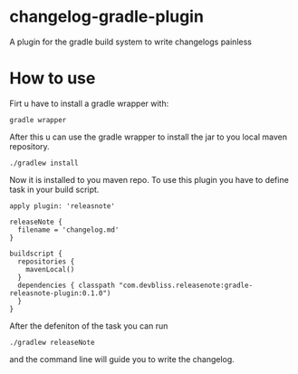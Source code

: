 changelog-gradle-plugin
=======================

A plugin for the gradle build system to write changelogs painless


How to use
==========
Firt u have to install a gradle wrapper with:

```
gradle wrapper
```

After this u can use the gradle wrapper to install the jar to you local maven repository.

```
./gradlew install
```

Now it is installed to you maven repo.
To use this plugin you have to define task in your build script.

```
apply plugin: 'releasnote'

releaseNote {
  filename = 'changelog.md'
}

buildscript {
  repositories {
    mavenLocal()
  }
  dependencies { classpath "com.devbliss.releasenote:gradle-releasnote-plugin:0.1.0")
  }
}
```
After the defeniton of the task you can run

```
./gradlew releaseNote
```
and the command line will guide you to write the changelog.


